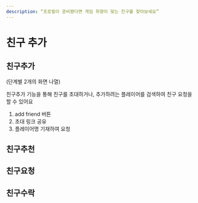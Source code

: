 ```yaml
---
description: “프로필이 준비됐다면 게임 취향이 맞는 친구를 찾아보세요”
---
```


# 친구 추가



## 친구추가

(단계별 2개의 화면 나열)&#x20;

친구추가 기능을 통해 친구를 초대하거나, 추가하려는 플레이어를 검색하여 친구 요청을 할 수 있어요

1. add friend 버튼
2. 초대 링크 공유
3. 플레이어명 기재하여 요청



## 친구추천



## 친구요청

## 친구수락

